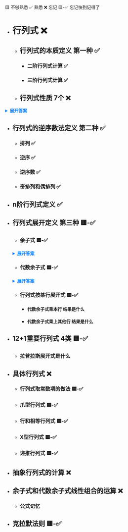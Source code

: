 🟨 不够熟悉  ✅ 熟悉  ❌ 忘记  🟨-✅ 忘记快到记得了


- # 行列式 ❌

  - ## 行列式的本质定义 第一种 ✅ 
    - ### 二阶行列式计算 ✅ 
    - ### 三阶行列式计算 ✅ 

  - ## 行列式性质 7个 ❌
<details>
  <summary style="font-weight: bold; color: #007bff;">展开答案</summary>
  <ul>
    <li style="color: orange;">交换两行，行列式带一个负号。</li>
    <li style="color: orange;">某一行乘上k，加到零一行。</li>
    <li style="color: orange;">矩阵的转置的行列式等于矩阵的行列式。</li>
    <li style="color: orange;">两行线性相关，行列式为0。</li>
    <li style="color: orange;">某一行为全为0，行列式为0。</li>
    <li style="color: orange;">某一行可以拆为两个列向量相加，那么行列式可以拆为两个行列式相加。</li>
    <li style="color: orange;">k乘行列式 = 行列式的某一行乘k。</li>
  </ul>
</details>

  - ## 行列式的逆序数法定义 第二种 ✅ 
    - ### 排列 ✅ 
    - ### 逆序 ✅ 
    - ### 逆序数 ✅ 
    - ### 奇排列和偶排列 ✅ 
  
  - ## n阶行列式定义 ✅ 

  - ## 行列式展开定义 第三种 🟨-✅
    - ### 余子式 🟨-✅
    <details>
        <summary style="font-weight: bold; color: #007bff;">展开答案</summary>
      <ul>
        <li style="color: orange;">除去掉aij的 i行j列 组合的 行列式 就是余子式</li>
      </ul>
    </details>

    - ### 代数余子式 🟨-✅
    <details>
    <summary style="font-weight: bold; color: #007bff;">展开答案</summary>
      <ul>
        <li style="color: orange;">余子式 乘上 -1的i+j次方 乘上此元素的值 就是代数余子式</li>
      </ul>
    </details>

    - ### 行列式按某行展开式 🟨-✅
      - #### 代数余子式乘本行 结果是什么
      - #### 代数余子式乘上其他行 结果是什么

  - ## 12+1重要行列式 4类 🟨-✅
    - ### 拉普拉斯展开式是什么
  
  - ## 具体行列式 ❌
    - ### 行列式取常数项的做法 🟨-✅
    - ### 爪型行列式 🟨-✅
    - ### 行和相等行列式 🟨-✅
    - ### X型行列式 🟨-✅
    - ### 递推行列式 🟨-✅
    
  - ## 抽象行列式的计算 ❌
  
  - ## 余子式和代数余子式线性组合的运算 ❌
    - ### 公式记忆
    
  - ## 克拉默法则 🟨-✅
